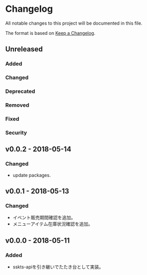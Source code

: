 # Changelog

All notable changes to this project will be documented in this file.

The format is based on [Keep a Changelog](http://keepachangelog.com/).

## Unreleased

### Added

### Changed

### Deprecated

### Removed

### Fixed

### Security

## v0.0.2 - 2018-05-14

### Changed

- update packages.

## v0.0.1 - 2018-05-13

### Changed

- イベント販売期間確認を追加。
- メニューアイテム在庫状況確認を追加。

## v0.0.0 - 2018-05-11

### Added

- sskts-apiを引き継いでたたき台として実装。
